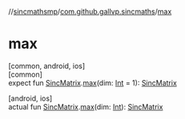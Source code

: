//[sincmathsmp](../../index.md)/[com.github.gallvp.sincmaths](index.md)/[max](max.md)

# max

[common, android, ios]\
[common]\
expect fun [SincMatrix](-sinc-matrix/index.md).[max](max.md)(dim: [Int](https://kotlinlang.org/api/latest/jvm/stdlib/kotlin/-int/index.html) = 1): [SincMatrix](-sinc-matrix/index.md)

[android, ios]\
actual fun [SincMatrix](-sinc-matrix/index.md).[max](max.md)(dim: [Int](https://kotlinlang.org/api/latest/jvm/stdlib/kotlin/-int/index.html)): [SincMatrix](-sinc-matrix/index.md)
